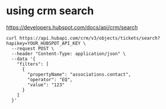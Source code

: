 # using crm search

https://developers.hubspot.com/docs/api/crm/search


```
curl https://api.hubapi.com/crm/v3/objects/tickets/search?hapikey=YOUR_HUBSPOT_API_KEY \
  --request POST \          
  --header "Content-Type: application/json" \
  --data '{
    "filters": [
      {
        "propertyName": "associations.contact",
        "operator": "EQ",
        "value": "123"
      }
    ]
  }'
```

